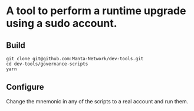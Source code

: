 # A tool to perform a runtime upgrade using a sudo account.

## Build
```shell
git clone git@github.com:Manta-Network/dev-tools.git
cd dev-tools/governance-scripts
yarn
```

## Configure
Change the mnemonic in any of the scripts to a real account and run them.
